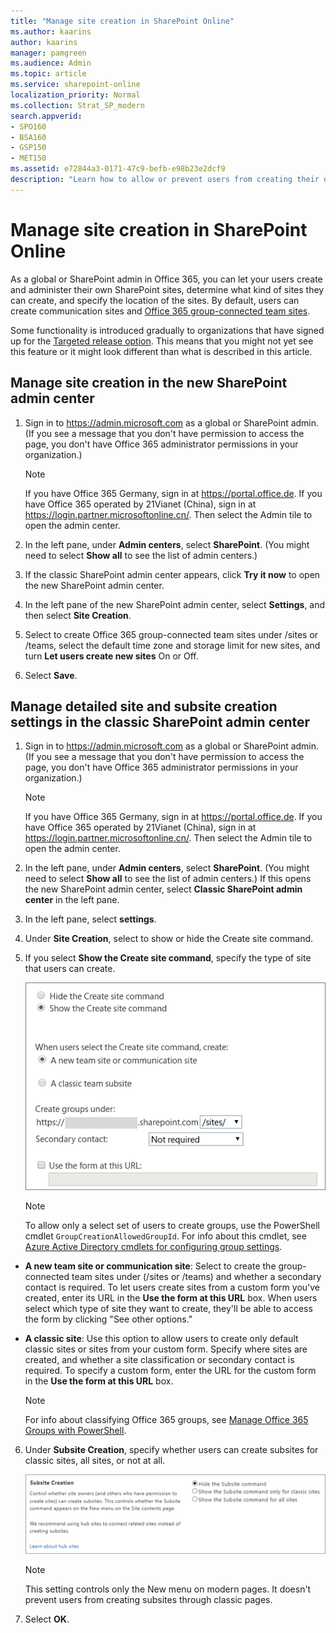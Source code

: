 ```yaml
---
title: "Manage site creation in SharePoint Online"
ms.author: kaarins
author: kaarins
manager: pamgreen
ms.audience: Admin
ms.topic: article
ms.service: sharepoint-online
localization_priority: Normal
ms.collection: Strat_SP_modern
search.appverid:
- SPO160
- BSA160
- GSP150
- MET150
ms.assetid: e72844a3-0171-47c9-befb-e98b23e2dcf9
description: "Learn how to allow or prevent users from creating their own sites in SharePoint."
---
```


# Manage site creation in SharePoint Online

As a global or SharePoint admin in Office 365, you can let your users create and administer their own SharePoint sites, determine what kind of sites they can create, and specify the location of the sites. By default, users can create communication sites and [Office 365 group-connected team sites](https://support.office.com/article/b565caa1-5c40-40ef-9915-60fdb2d97fa2).
  
Some functionality is introduced gradually to organizations that have signed up for the [Targeted release option](/office365/admin/manage/release-options-in-office-365). This means that you might not yet see this feature or it might look different than what is described in this article.
  
## Manage site creation in the new SharePoint admin center

1. Sign in to https://admin.microsoft.com as a global or SharePoint admin. (If you see a message that you don't have permission to access the page, you don't have Office 365 administrator permissions in your organization.)
    
    > [!NOTE]
    > If you have Office 365 Germany, sign in at https://portal.office.de. If you have Office 365 operated by 21Vianet (China), sign in at https://login.partner.microsoftonline.cn/. Then select the Admin tile to open the admin center.  
    
2. In the left pane, under **Admin centers**, select **SharePoint**. (You might need to select **Show all** to see the list of admin centers.) 
    
3. If the classic SharePoint admin center appears, click **Try it now** to open the new SharePoint admin center.
    
4. In the left pane of the new SharePoint admin center, select **Settings**, and then select **Site Creation**.

5. Select to create Office 365 group-connected team sites under /sites or /teams, select the default time zone and storage limit for new sites, and turn **Let users create new sites** On or Off. 

6. Select **Save**.
 
## Manage detailed site and subsite creation settings in the classic SharePoint admin center

1. Sign in to https://admin.microsoft.com as a global or SharePoint admin. (If you see a message that you don't have permission to access the page, you don't have Office 365 administrator permissions in your organization.)
    
    > [!NOTE]
    > If you have Office 365 Germany, sign in at https://portal.office.de. If you have Office 365 operated by 21Vianet (China), sign in at https://login.partner.microsoftonline.cn/. Then select the Admin tile to open the admin center.  
    
2. In the left pane, under **Admin centers**, select **SharePoint**. (You might need to select **Show all** to see the list of admin centers.) If this opens the new SharePoint admin center, select **Classic SharePoint admin center** in the left pane.
    
3. In the left pane, select **settings**.
    
4. Under **Site Creation**, select to show or hide the Create site command.
    
5. If you select **Show the Create site command**, specify the type of site that users can create.
    
    ![Site creation settings](media/df009314-836b-4ed1-b656-c5c6dd07f1a5.png)
  
    > [!NOTE]
    > To allow only a select set of users to create groups, use the PowerShell cmdlet  `GroupCreationAllowedGroupId`. For info about this cmdlet, see [Azure Active Directory cmdlets for configuring group settings](https://azure.microsoft.com/documentation/articles/active-directory-accessmanagement-groups-settings-cmdlets/). 
  
  
  - **A new team site or communication site**: Select to create the group-connected team sites under (/sites or /teams) and whether a secondary contact is required. To let users create sites from a custom form you've created, enter its URL in the **Use the form at this URL** box. When users select which type of site they want to create, they'll be able to access the form by clicking "See other options." 
    
  - **A classic site**: Use this option to allow users to create only default classic sites or sites from your custom form. Specify where sites are created, and whether a site classification or secondary contact is required. To specify a custom form, enter the URL for the custom form in the **Use the form at this URL** box. 
    
    > [!NOTE]
    > For info about classifying Office 365 groups, see [Manage Office 365 Groups with PowerShell](/office365/enterprise/manage-office-365-groups-with-powershell). 
  
6. Under **Subsite Creation**, specify whether users can create subsites for classic sites, all sites, or not at all. 

    ![Subsite creation settings](media/subsite-creation.png) 

    > [!NOTE] 
    > This setting controls only the New menu on modern pages. It doesn't prevent users from creating subsites through classic pages.

7. Select **OK**.
